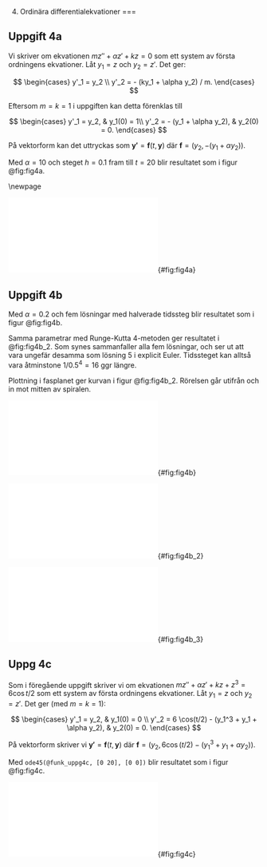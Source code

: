 
4. Ordinära differentialekvationer
===

## Uppgift 4a

Vi skriver om ekvationen $mz''+ \alpha z' + kz = 0$ som ett system av
första ordningens ekvationer. Låt $y_1 = z$ och $y_2 = z'$. Det ger:

$$
\begin{cases}
y'_1 = y_2 \\
y'_2 = - (ky_1 + \alpha y_2) / m.
\end{cases}
$$

Eftersom $m=k=1$ i uppgiften kan detta förenklas till

$$
\begin{cases}
y'_1 = y_2, & y_1(0) = 1\\
y'_2 = - (y_1 + \alpha y_2), & y_2(0) = 0.
\end{cases}
$$

På vektorform kan det uttryckas som $\mathbf{y'} =
\mathbf{f}(t, \mathbf{y})$ där $\mathbf{f} = (y_2, -(y_1 + \alpha y_2))$.

Med $\alpha = 10$ och steget $h = 0.1$ fram till $t = 20$ blir resultatet
som i figur @fig:fig4a.

\newpage

![Euler explicit med $\alpha = 20$](img/fig4a.pdf){#fig:fig4a}


## Uppgift 4b

Med $\alpha = 0.2$ och fem lösningar med halverade tidssteg blir resultatet
som i figur @fig:fig4b.

Samma parametrar med Runge-Kutta 4-metoden ger
resultatet i @fig:fig4b_2. Som synes sammanfaller alla fem lösningar, och
ser ut att vara ungefär desamma som lösning 5 i explicit Euler. Tidssteget
kan alltså vara åtminstone $1/0.5^4 = 16$ ggr längre.

Plottning i fasplanet ger kurvan i figur @fig:fig4b_2. Rörelsen går utifrån
och in mot mitten av spiralen.

![Euler explicit med $\alpha = 0.2$](img/fig4b.pdf){#fig:fig4b}

![Runge-Kutta 4 med $\alpha = 0.2$](img/fig4b_2.pdf){#fig:fig4b_2}

![Runge-Kutta 4 i fasplanet med $\alpha = 0.2$](img/fig4b_3.pdf){#fig:fig4b_3}


## Uppg 4c

Som i föregående uppgift skriver vi om ekvationen $mz''+ \alpha z' + kz +
z^3 = 6 \cos{t/2}$ som ett system av första ordningens ekvationer.
Låt $y_1 = z$ och $y_2 = z'$. Det ger (med $m=k=1$):

$$
\begin{cases}
y'_1 = y_2, & y_1(0) = 0 \\
y'_2 = 6 \cos(t/2) - (y_1^3 + y_1 + \alpha y_2), & y_2(0) = 0.
\end{cases}
$$

På vektorform skriver vi $\mathbf{y'} = \mathbf{f}(t, \mathbf{y})$ där
$\mathbf{f} = (y_2, 6 \cos(t/2) - (y_1^3 + y_1 + \alpha y_2))$.

Med `ode45(@funk_uppg4c, [0 20], [0 0])` blir resultatet som i
figur @fig:fig4c.

![ode45 med $\alpha = 0.2$](img/fig4c.pdf){#fig:fig4c}

